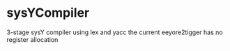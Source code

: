 # sysYCompiler
3-stage sysY compiler using lex and yacc
the current eeyore2tigger has no register allocation
